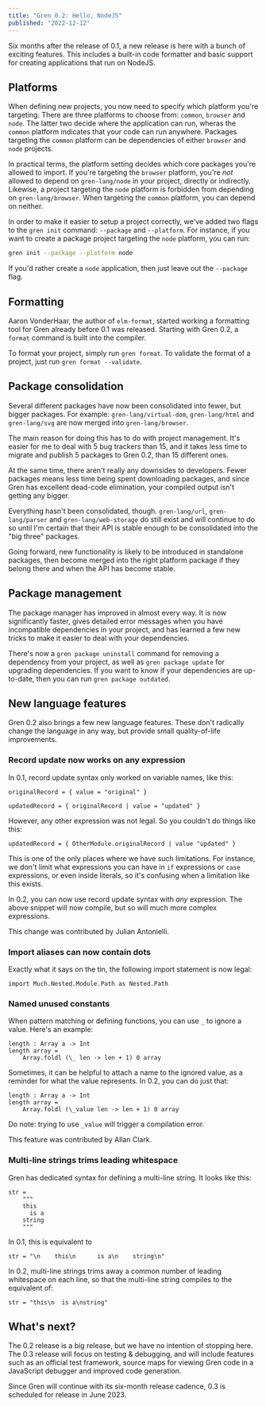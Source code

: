 ```yaml
---
title: "Gren 0.2: Hello, NodeJS"
published: "2022-12-12"
---
```


Six months after the release of 0.1, a new release is here with a bunch of exciting features. This includes a built-in code formatter and basic support for creating applications that run on NodeJS.

## Platforms

When defining new projects, you now need to specify which platform you're targeting. There are three platforms to choose from: `common`, `browser` and `node`. The latter two decide where the application can run, wheras the `common` platform indicates that your code can run anywhere. Packages targeting the `common` platform can be dependencies of either `browser` and `node` projects.

In practical terms, the platform setting decides which core packages you're allowed to import. If you're targeting the `browser` platform, you're _not_ allowed to depend on `gren-lang/node` in your project, directly or indirectly. Likewise, a project targeting the `node` platform is forbidden from depending on `gren-lang/browser`. When targeting the `common` platform, you can depend on neither.

In order to make it easier to setup a project correctly, we've added two flags to the `gren init` command: `--package` and `--platform`. For instance, if you want to create a package project targeting the `node` platform, you can run:

```sh
gren init --package --platform node
```

If you'd rather create a `node` application, then just leave out the `--package` flag.

## Formatting

Aaron VonderHaar, the author of `elm-format`, started working a formatting tool for Gren already before 0.1 was released. Starting with Gren 0.2, a `format` command is built into the compiler.

To format your project, simply run `gren format`. To validate the format of a project, just run `gren format --validate`.

## Package consolidation

Several different packages have now been consolidated into fewer, but bigger packages. For example: `gren-lang/virtual-dom`, `gren-lang/html` and `gren-lang/svg` are now merged into `gren-lang/browser`.

The main reason for doing this has to do with project management. It's easier for me to deal with 5 bug trackers than 15, and it takes less time to migrate and publish 5 packages to Gren 0.2, than 15 different ones.

At the same time, there aren't really any downsides to developers. Fewer packages means less time being spent downloading packages, and since Gren has excellent dead-code elimination, your compiled output isn't getting any bigger.

Everything hasn't been consolidated, though. `gren-lang/url`, `gren-lang/parser` and `gren-lang/web-storage` do still exist and will continue to do so until I'm certain that their API is stable enough to be consolidated into the "big three" packages.

Going forward, new functionality is likely to be introduced in standalone packages, then become merged into the right platform package if they belong there and when the API has become stable.

## Package management

The package manager has improved in almost every way. It is now significantly faster, gives detailed error messages when you have incompatible dependencies in your project, and has learned a few new tricks to make it easier to deal with your dependencies.

There's now a `gren package uninstall` command for removing a dependency from your project, as well as `gren package update` for upgrading dependencies. If you want to know if your dependencies are up-to-date, then you can run `gren package outdated`.

## New language features

Gren 0.2 also brings a few new language features. These don't radically change the language in any way, but provide small quality-of-life improvements.

### Record update now works on any expression

In 0.1, record update syntax only worked on variable names, like this:

```gren
originalRecord = { value = "original" }

updatedRecord = { originalRecord | value = "updated" }
```

However, any other expression was not legal. So you couldn't do things like this:

```gren
updatedRecord = { OtherModule.originalRecord | value "updated" }
```

This is one of the only places where we have such limitations. For instance, we don't limit what expressions you can have in `if` expressions or `case` expressions, or even inside literals, so it's confusing when a limitation like this exists.

In 0.2, you can now use record update syntax with _any_ expression. The above snippet will now compile, but so will much more complex expressions.

This change was contributed by Julian Antonielli.

### Import aliases can now contain dots

Exactly what it says on the tin, the following import statement is now legal:

```gren
import Much.Nested.Module.Path as Nested.Path
```

### Named unused constants

When pattern matching or defining functions, you can use `_` to ignore a value. Here's an example:

```gren
length : Array a -> Int
length array =
    Array.foldl (\_ len -> len + 1) 0 array
```

Sometimes, it can be helpful to attach a name to the ignored value, as a reminder for what the value represents. In 0.2, you can do just that:

```gren
length : Array a -> Int
length array =
    Array.foldl (\_value len -> len + 1) 0 array
```

Do note: trying to use `_value` will trigger a compilation error.

This feature was contributed by Allan Clark.

### Multi-line strings trims leading whitespace

Gren has dedicated syntax for defining a multi-line string. It looks like this:

```gren
str =
    """
    this
      is a
    string
    """
```

In 0.1, this is equivalent to

```gren
str = "\n    this\n      is a\n    string\n"
```

In 0.2, multi-line strings trims away a common number of leading whitespace on each line, so that the multi-line string compiles to the equivalent of:

```gren
str = "this\n  is a\nstring"
```

## What's next?

The 0.2 release is a big release, but we have no intention of stopping here. The 0.3 release will focus on testing & debugging, and will include features such as an official test framework, source maps for viewing Gren code in a JavaScript debugger and improved code generation.

Since Gren will continue with its six-month release cadence, 0.3 is scheduled for release in June 2023.
